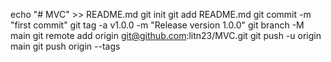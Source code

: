 echo "# MVC" >> README.md
git init
git add README.md
git commit -m "first commit"
git tag -a v1.0.0 -m "Release version 1.0.0"
git branch -M main
git remote add origin git@github.com:litn23/MVC.git
git push -u origin main
git push origin --tags